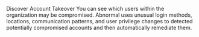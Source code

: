 Discover Account Takeover
You can see which users within the organization may be compromised. Abnormal uses unusual login methods, locations, communication patterns, and user privilege changes to detected potentially compromised accounts and then automatically remediate them.